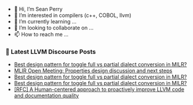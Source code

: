 - 👋 Hi, I’m Sean Perry
- 👀 I’m interested in compilers (c++, COBOL, llvm)
- 🌱 I’m currently learning ...
- 💞️ I’m looking to collaborate on ...
- 📫 How to reach me ...

<!---
s66perry/s66perry is a ✨ special ✨ repository because its `README.md` (this file) appears on your GitHub profile.
You can click the Preview link to take a look at your changes.
--->
### 📕 Latest LLVM Discourse Posts

<!-- DISCOURSE-LLVM:START -->
- [Best design pattern for toggle full vs partial dialect conversion in MILR?](https://discourse.llvm.org/t/best-design-pattern-for-toggle-full-vs-partial-dialect-conversion-in-milr/87926#post_3)
- [MLIR Open Meeting: Properties design discussion and next steps](https://discourse.llvm.org/t/mlir-open-meeting-properties-design-discussion-and-next-steps/87774#post_4)
- [Best design pattern for toggle full vs partial dialect conversion in MILR?](https://discourse.llvm.org/t/best-design-pattern-for-toggle-full-vs-partial-dialect-conversion-in-milr/87926#post_2)
- [Best design pattern for toggle full vs partial dialect conversion in MILR?](https://discourse.llvm.org/t/best-design-pattern-for-toggle-full-vs-partial-dialect-conversion-in-milr/87926#post_1)
- [[RFC] A Human-centered approach to proactively improve LLVM code and documentation quality](https://discourse.llvm.org/t/rfc-a-human-centered-approach-to-proactively-improve-llvm-code-and-documentation-quality/87903#post_12)
<!-- DISCOURSE-LLVM:END -->
